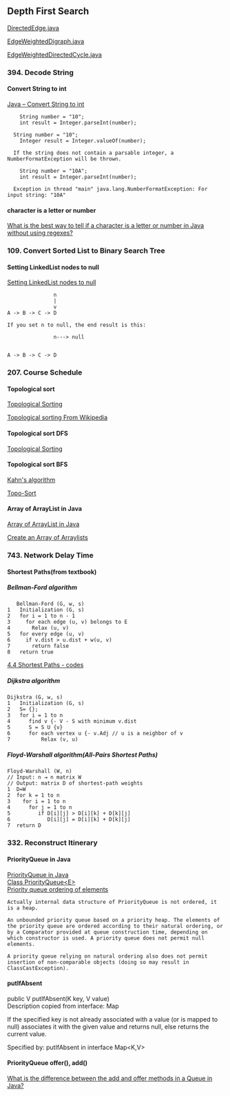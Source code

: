 ## Depth First Search
[DirectedEdge.java](https://algs4.cs.princeton.edu/44sp/DirectedEdge.java.html)    

[EdgeWeightedDigraph.java](https://algs4.cs.princeton.edu/44sp/EdgeWeightedDigraph.java.html)    

[EdgeWeightedDirectedCycle.java](https://algs4.cs.princeton.edu/44sp/EdgeWeightedDirectedCycle.java.html)   


### 394. Decode String
#### Convert String to int
[Java – Convert String to int](https://www.mkyong.com/java/java-convert-string-to-int/)  
```
	String number = "10";
	int result = Integer.parseInt(number);	
```  

```
  String number = "10";
	Integer result = Integer.valueOf(number);	
```  

```
  If the string does not contain a parsable integer, a NumberFormatException will be thrown.

	String number = "10A";
	int result = Integer.parseInt(number);
	
  Exception in thread "main" java.lang.NumberFormatException: For input string: "10A"
```    

#### character is a letter or number
[What is the best way to tell if a character is a letter or number in Java without using regexes?](https://stackoverflow.com/questions/4047808/what-is-the-best-way-to-tell-if-a-character-is-a-letter-or-number-in-java-withou)   

### 109. Convert Sorted List to Binary Search Tree
#### Setting LinkedList nodes to null
[Setting LinkedList nodes to null](https://stackoverflow.com/questions/33878718/setting-linkedlist-nodes-to-null)   

```
               n
               |
               v
A -> B -> C -> D 

If you set n to null, the end result is this:

               n---> null


A -> B -> C -> D
```    


### 207. Course Schedule
#### Topological sort
[Topological Sorting](https://www.geeksforgeeks.org/topological-sorting/)  

[Topological sorting From Wikipedia](https://en.wikipedia.org/wiki/Topological_sorting)  

#### Topological sort DFS
[Topological Sorting](https://en.wikipedia.org/wiki/Topological_sorting#Algorithms)   


#### Topological sort  BFS
[Kahn's algorithm](https://en.wikipedia.org/wiki/Topological_sorting#Algorithms)   

[Topo-Sort](https://courses.cs.washington.edu/courses/cse326/03wi/lectures/RaoLect20.pdf)

#### Array of ArrayList in Java
[Array of ArrayList in Java](https://www.geeksforgeeks.org/array-of-arraylist-in-java/)     

[Create an Array of Arraylists](https://stackoverflow.com/questions/8559092/create-an-array-of-arraylists)    


### 743. Network Delay Time 
#### Shortest Paths(from textbook)
##### Bellman-Ford algorithm
```
   Bellman-Ford (G, w, s)
1   Initialization (G, s) 
2   for i = 1 to n - 1
3     for each edge (u, v) belongs to E 
4       Relax (u, v)
5   for every edge (u, v)
6     if v.dist > u.dist + w(u, v)
7       return false 
8   return true
```   
[4.4 Shortest Paths - codes](https://algs4.cs.princeton.edu/44sp/BellmanFordSP.java.html)

##### Dijkstra algorithm
```
Dijkstra (G, w, s)
1   Initialization (G, s) 
2   S= {};
3   for i = 1 to n
4      find v {- V - S with minimum v.dist
5      S = S U {v}
6      for each vertex u {- v.Adj // u is a neighbor of v
7          Relax (v, u)
```  


##### Floyd-Warshall algorithm(All-Pairs Shortest Paths)
```
Floyd-Warshall (W, n)
// Input: n ⇥ n matrix W
// Output: matrix D of shortest-path weights
1  D=W
2  for k = 1 to n
3    for i = 1 to n 
4      for j = 1 to n
5         if D[i][j] > D[i][k] + D[k][j] 
6            D[i][j] = D[i][k] + D[k][j]
7  return D

```

### 332. Reconstruct Itinerary
#### PriorityQueue in Java
[PriorityQueue in Java](https://www.geeksforgeeks.org/priority-queue-class-in-java-2/)   
[Class PriorityQueue\<E\>](https://docs.oracle.com/javase/7/docs/api/java/util/PriorityQueue.html)  
[Priority queue ordering of elements](https://stackoverflow.com/questions/30072077/priority-queue-ordering-of-elements)   
```
Actually internal data structure of PriorityQueue is not ordered, it is a heap.  

An unbounded priority queue based on a priority heap. The elements of the priority queue are ordered according to their natural ordering, or by a Comparator provided at queue construction time, depending on which constructor is used. A priority queue does not permit null elements.  

A priority queue relying on natural ordering also does not permit insertion of non-comparable objects (doing so may result in ClassCastException).
```  
#### putIfAbsent
public V putIfAbsent(K key, V value)   
Description copied from interface: Map  

If the specified key is not already associated with a value (or is mapped to null) associates it with the given value and returns null, else returns the current value.

Specified by:
putIfAbsent in interface Map<K,V>

#### PriorityQueue offer(), add()
[What is the difference between the add and offer methods in a Queue in Java?](https://stackoverflow.com/questions/2703984/what-is-the-difference-between-the-add-and-offer-methods-in-a-queue-in-java)  









